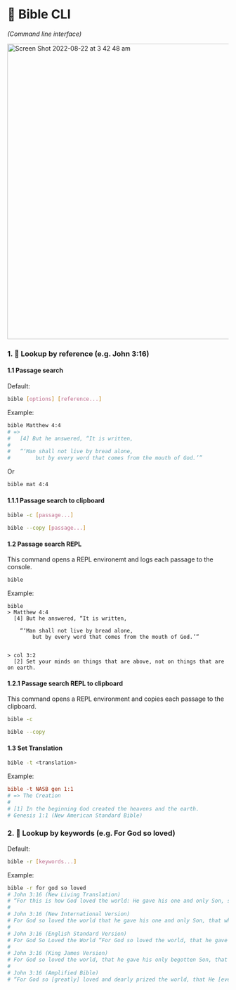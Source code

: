 # 📖 Bible CLI
*(Command line interface)*

<img width="672" alt="Screen Shot 2022-08-22 at 3 42 48 am" src="https://user-images.githubusercontent.com/25496047/185803994-0ade88d1-d40d-409f-9ff0-48e7bfff8923.png">

### 1. 🔦 Lookup by reference (e.g. John 3:16)

#### 1.1 Passage search
Default:
```bash
bible [options] [reference...]
```
Example:
```bash
bible Matthew 4:4
# =>
#   [4] But he answered, “It is written,
#
#   “‘Man shall not live by bread alone,
#        but by every word that comes from the mouth of God.’”
```
Or
```bash
bible mat 4:4
```

#### 1.1.1 Passage search to clipboard

```bash
bible -c [passage...]
```
```bash
bible --copy [passage...]
```

#### 1.2 Passage search REPL

This command opens a REPL environemt and logs each passage to the console.

```bash
bible
```

Example:
```
bible
> Matthew 4:4
  [4] But he answered, “It is written,

    “‘Man shall not live by bread alone,
        but by every word that comes from the mouth of God.’”
    

> col 3:2
  [2] Set your minds on things that are above, not on things that are on earth.
```

#### 1.2.1 Passage search REPL to clipboard

This command opens a REPL environment and copies each passage to the clipboard.

```bash
bible -c
```
```bash
bible --copy
```

#### 1.3 Set Translation

```bash
bible -t <translation>
```

Example: 
```ini
bible -t NASB gen 1:1
# => The Creation
#
# [1] In the beginning God created the heavens and the earth.
# Genesis 1:1 (New American Standard Bible)
```

### 2. 🔦 Lookup by keywords (e.g. For God so loved)

Default:
```bash
bible -r [keywords...]
```

Example:
```bash
bible -r for god so loved
# John 3:16 (New Living Translation)
# “For this is how God loved the world: He gave his one and only Son, so that everyone who believes in him will not perish but have eternal life.
#
# John 3:16 (New International Version)
# For God so loved the world that he gave his one and only Son, that whoever believes in him shall not perish but have eternal life.
#
# John 3:16 (English Standard Version)
# For God So Loved the World “For God so loved the world, that he gave his only Son, that whoever believes in him should not perish but have eternal life.
#
# John 3:16 (King James Version)
# For God so loved the world, that he gave his only begotten Son, that whosoever believeth in him should not perish, but have everlasting life.
#
# John 3:16 (Amplified Bible)
# “For God so [greatly] loved and dearly prized the world, that He [even] gave His [One and] only begotten Son, so that whoever believes and trusts in Him [as Savior] shall not perish, but have eternal life.
```
